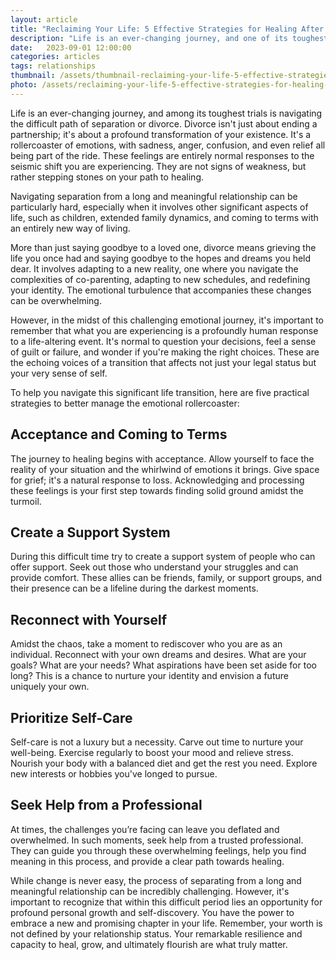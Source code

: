 ```yaml
---
layout: article
title: "Reclaiming Your Life: 5 Effective Strategies for Healing After Divorce"
description: "Life is an ever-changing journey, and one of its toughest trials can be navigating the difficult path of separation or divorce. This process is more than just the end of a partnership; it signifies a profound transformation in your life. In this article, we delve into the deep impact and meaning of going through a divorce and provide five practical strategies to help you better manage this emotional rollercoaster."
date:   2023-09-01 12:00:00
categories: articles
tags: relationships
thumbnail: /assets/thumbnail-reclaiming-your-life-5-effective-strategies-for-healing-after-divorce.jpg
photo: /assets/reclaiming-your-life-5-effective-strategies-for-healing-after-divorce.jpg
---
```

Life is an ever-changing journey, and among its toughest trials is navigating the difficult path of separation or divorce. Divorce isn't just about ending a partnership; it's about a profound transformation of your existence. It's a rollercoaster of emotions, with sadness, anger, confusion, and even relief all being part of the ride. These feelings are entirely normal responses to the seismic shift you are experiencing. They are not signs of weakness, but rather stepping stones on your path to healing.

Navigating separation from a long and meaningful relationship can be particularly hard, especially when it involves other significant aspects of life, such as children, extended family dynamics, and coming to terms with an entirely new way of living. 

More than just saying goodbye to a loved one, divorce means grieving the life you once had and saying goodbye to the hopes and dreams you held dear. It involves adapting to a new reality, one where you navigate the complexities of co-parenting, adapting to new schedules, and redefining your identity. The emotional turbulence that accompanies these changes can be overwhelming.

However, in the midst of this challenging emotional journey, it's important to remember that what you are experiencing is a profoundly human response to a life-altering event. It's normal to question your decisions, feel a sense of guilt or failure, and wonder if you're making the right choices. These are the echoing voices of a transition that affects not just your legal status but your very sense of self.

To help you navigate this significant life transition, here are five practical strategies to better manage the emotional rollercoaster:


Acceptance and Coming to Terms
--------
The journey to healing begins with acceptance. Allow yourself to face the reality of your situation and the whirlwind of emotions it brings. Give space for grief; it's a natural response to loss. Acknowledging and processing these feelings is your first step towards finding solid ground amidst the turmoil.


Create a Support System
----------
During this difficult time try to create a support system of people who can offer support. Seek out those who understand your struggles and can provide comfort. These allies can be friends, family, or support groups, and their presence can be a lifeline during the darkest moments.

Reconnect with Yourself
-------------
Amidst the chaos, take a moment to rediscover who you are as an individual. Reconnect with your own dreams and desires. What are your goals? What are your needs? What aspirations have been set aside for too long? This is a chance to nurture your identity and envision a future uniquely your own.

Prioritize Self-Care
------
Self-care is not a luxury but a necessity. Carve out time to nurture your well-being. Exercise regularly to boost your mood and relieve stress. Nourish your body with a balanced diet and get the rest you need. Explore new interests or hobbies you've longed to pursue. 

Seek Help from a Professional
------
At times, the challenges you’re facing can leave you deflated and overwhelmed. In such moments, seek help from a trusted professional. They can guide you through these overwhelming feelings, help you find meaning in this process, and provide a clear path towards healing.

While change is never easy, the process of separating from a long and meaningful relationship can be incredibly challenging. However, it's important to recognize that within this difficult period lies an opportunity for profound personal growth and self-discovery. You have the power to embrace a new and promising chapter in your life. Remember, your worth is not defined by your relationship status. Your remarkable resilience and capacity to heal, grow, and ultimately flourish are what truly matter.


